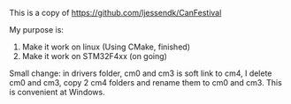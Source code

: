 This is a copy of https://github.com/ljessendk/CanFestival 


My purpose is:
 1. Make it work on linux (Using CMake, finished)
 2. Make it work on STM32F4xx (on going)

Small change: in drivers folder, cm0 and cm3 is soft link to cm4, I delete cm0 and cm3, copy 2 cm4 folders and rename them to cm0 and cm3. This is convenient at Windows.




